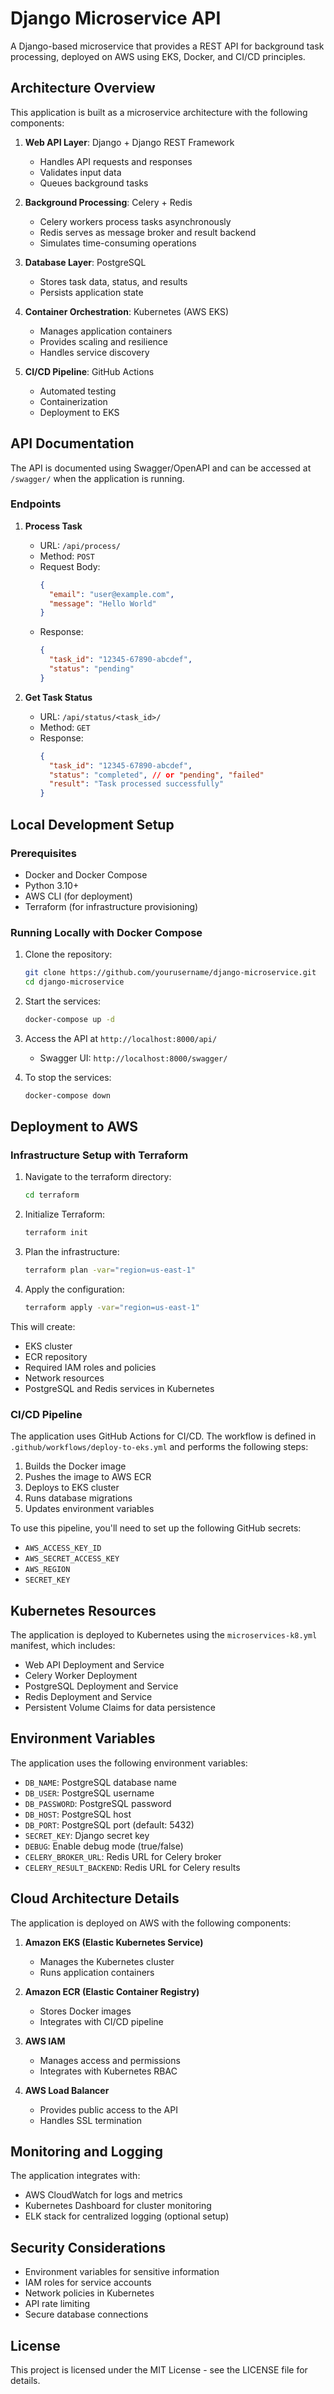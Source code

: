# Django Microservice API

A Django-based microservice that provides a REST API for background task processing, deployed on AWS using EKS, Docker, and CI/CD principles.

## Architecture Overview

This application is built as a microservice architecture with the following components:

1. **Web API Layer**: Django + Django REST Framework
   - Handles API requests and responses
   - Validates input data
   - Queues background tasks

2. **Background Processing**: Celery + Redis
   - Celery workers process tasks asynchronously
   - Redis serves as message broker and result backend
   - Simulates time-consuming operations

3. **Database Layer**: PostgreSQL
   - Stores task data, status, and results
   - Persists application state

4. **Container Orchestration**: Kubernetes (AWS EKS)
   - Manages application containers
   - Provides scaling and resilience
   - Handles service discovery

5. **CI/CD Pipeline**: GitHub Actions
   - Automated testing
   - Containerization
   - Deployment to EKS

## API Documentation

The API is documented using Swagger/OpenAPI and can be accessed at `/swagger/` when the application is running.

### Endpoints

1. **Process Task**
   - URL: `/api/process/`
   - Method: `POST`
   - Request Body:
     ```json
     {
       "email": "user@example.com",
       "message": "Hello World"
     }
     ```
   - Response: 
     ```json
     {
       "task_id": "12345-67890-abcdef",
       "status": "pending"
     }
     ```

2. **Get Task Status**
   - URL: `/api/status/<task_id>/`
   - Method: `GET`
   - Response:
     ```json
     {
       "task_id": "12345-67890-abcdef",
       "status": "completed", // or "pending", "failed"
       "result": "Task processed successfully"
     }
     ```

## Local Development Setup

### Prerequisites

- Docker and Docker Compose
- Python 3.10+
- AWS CLI (for deployment)
- Terraform (for infrastructure provisioning)

### Running Locally with Docker Compose

1. Clone the repository:
   ```bash
   git clone https://github.com/yourusername/django-microservice.git
   cd django-microservice
   ```

2. Start the services:
   ```bash
   docker-compose up -d
   ```

3. Access the API at `http://localhost:8000/api/`
   - Swagger UI: `http://localhost:8000/swagger/`

4. To stop the services:
   ```bash
   docker-compose down
   ```

## Deployment to AWS

### Infrastructure Setup with Terraform

1. Navigate to the terraform directory:
   ```bash
   cd terraform
   ```

2. Initialize Terraform:
   ```bash
   terraform init
   ```

3. Plan the infrastructure:
   ```bash
   terraform plan -var="region=us-east-1"
   ```

4. Apply the configuration:
   ```bash
   terraform apply -var="region=us-east-1"
   ```

This will create:
- EKS cluster
- ECR repository
- Required IAM roles and policies
- Network resources
- PostgreSQL and Redis services in Kubernetes

### CI/CD Pipeline

The application uses GitHub Actions for CI/CD. The workflow is defined in `.github/workflows/deploy-to-eks.yml` and performs the following steps:

1. Builds the Docker image
2. Pushes the image to AWS ECR
3. Deploys to EKS cluster
4. Runs database migrations
5. Updates environment variables

To use this pipeline, you'll need to set up the following GitHub secrets:
- `AWS_ACCESS_KEY_ID`
- `AWS_SECRET_ACCESS_KEY`
- `AWS_REGION`
- `SECRET_KEY`

## Kubernetes Resources

The application is deployed to Kubernetes using the `microservices-k8.yml` manifest, which includes:

- Web API Deployment and Service
- Celery Worker Deployment
- PostgreSQL Deployment and Service
- Redis Deployment and Service
- Persistent Volume Claims for data persistence

## Environment Variables

The application uses the following environment variables:

- `DB_NAME`: PostgreSQL database name
- `DB_USER`: PostgreSQL username
- `DB_PASSWORD`: PostgreSQL password
- `DB_HOST`: PostgreSQL host
- `DB_PORT`: PostgreSQL port (default: 5432)
- `SECRET_KEY`: Django secret key
- `DEBUG`: Enable debug mode (true/false)
- `CELERY_BROKER_URL`: Redis URL for Celery broker
- `CELERY_RESULT_BACKEND`: Redis URL for Celery results

## Cloud Architecture Details

The application is deployed on AWS with the following components:

1. **Amazon EKS (Elastic Kubernetes Service)**
   - Manages the Kubernetes cluster
   - Runs application containers

2. **Amazon ECR (Elastic Container Registry)**
   - Stores Docker images
   - Integrates with CI/CD pipeline

3. **AWS IAM**
   - Manages access and permissions
   - Integrates with Kubernetes RBAC

4. **AWS Load Balancer**
   - Provides public access to the API
   - Handles SSL termination

## Monitoring and Logging

The application integrates with:
- AWS CloudWatch for logs and metrics
- Kubernetes Dashboard for cluster monitoring
- ELK stack for centralized logging (optional setup)

## Security Considerations

- Environment variables for sensitive information
- IAM roles for service accounts
- Network policies in Kubernetes
- API rate limiting
- Secure database connections

## License

This project is licensed under the MIT License - see the LICENSE file for details.
